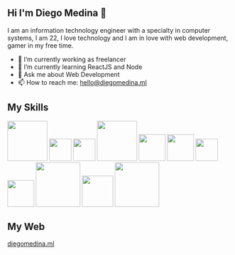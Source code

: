 ## Hi I'm Diego Medina 👋

I am an information technology engineer with a specialty in computer systems, I am 22, I love technology and I am in love with web development, gamer in my free time.

- 🔭 I’m currently working as freelancer
- 🌱 I’m currently learning ReactJS and Node
- 💬 Ask me about Web Development
- 📫 How to reach me: hello@diegomedina.ml 


## My Skills
<img src="https://user-images.githubusercontent.com/73197491/122003850-3c386d80-cd79-11eb-9a35-fff9a2ffd197.png" width="90"> <img src="https://user-images.githubusercontent.com/73197491/122003007-18285c80-cd78-11eb-9f6d-5b0d6ae4a746.png" width="50"> <img src="https://camo.githubusercontent.com/fbfcb9e3dc648adc93bef37c718db16c52f617ad055a26de6dc3c21865c3321d/68747470733a2f2f7777772e766563746f726c6f676f2e7a6f6e652f6c6f676f732f6769742d73636d2f6769742d73636d2d69636f6e2e737667" width="50"> <img src="https://user-images.githubusercontent.com/73197491/122003766-1dd27200-cd79-11eb-93ae-580871899d12.png" width="90"> <img src="https://user-images.githubusercontent.com/73197491/122004361-ec0ddb00-cd79-11eb-8f71-38c4617047a4.png" width="60">  <img src="https://seeklogo.com/images/C/c-sharp-c-logo-02F17714BA-seeklogo.com.png" width="60"> <img src="https://upload.wikimedia.org/wikipedia/commons/thumb/d/d5/CSS3_logo_and_wordmark.svg/1452px-CSS3_logo_and_wordmark.svg.png" width="50">    <img src="https://upload.wikimedia.org/wikipedia/commons/thumb/9/9a/Laravel.svg/1200px-Laravel.svg.png" width="60">  <img src="https://d1.awsstatic.com/asset-repository/products/amazon-rds/1024px-MySQL.ff87215b43fd7292af172e2a5d9b844217262571.png" width="100">  <img src="https://upload.wikimedia.org/wikipedia/commons/thumb/9/98/WordPress_blue_logo.svg/245px-WordPress_blue_logo.svg.png" width="70"> <img src="https://live.mrf.io/statics/i/ps/www.muylinux.com/wp-content/uploads/2018/02/microsoft_sqlserver.png?width=1200&enable=upscale" width="100">  



## My Web
[diegomedina.ml](https://diegomedina.ml)




